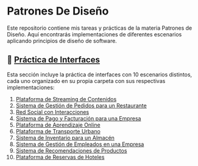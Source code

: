 # Patrones De Diseño
Este repositorio contiene mis tareas y prácticas de la materia Patrones de Diseño. Aquí encontrarás implementaciones de diferentes escenarios aplicando principios de diseño de software.
## 📌 [Práctica de Interfaces](practicaInterfaces)  
Esta sección incluye la práctica de interfaces con 10 escenarios distintos, cada uno organizado en su propia carpeta con sus respectivas implementaciones:  

1. [Plataforma de Streaming de Contenidos](streamingInterface)
2. [Sistema de Gestión de Pedidos para un Restaurante](pedidosRestauranteInterface)
3. [Red Social con Interacciones](redSocialInterface)
4. [Sistema de Pago y Facturación para una Empresa](pagoFacturacioInInterface)
5. [Plataforma de Aprendizaje Online](apredizajeOnlineInterface)
6. [Plataforma de Transporte Urbano](transporteUrbanoInterface)
7. [Sistema de Inventario para un Almacén](inventarioAlmacenInterface)
8. [Sistema de Gestión de Empleados en una Empresa](gestionEmpleadosInterface)
9. [Sistema de Recomendaciones de Productos](recomendacionesInterface)
10. [Plataforma de Reservas de Hoteles](reservasHotelesInterface)
